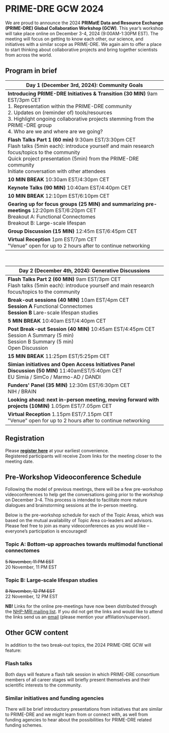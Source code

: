 # PRIME-DRE GCW 2024 
We are proud to announce the 2024 **PRIMatE Data and Resource Exchange (PRIME-DRE) Global Collaboration Workshop (GCW)**. This year’s workshop will take place online on December 3-4, 2024 (9:00AM-1:30PM EST). The meeting will focus on getting to know each other, our science, and initiatives with a similar scope as PRIME-DRE. We again aim to offer a place to start thinking about collaborative projects and bring together scientists from across the world. 

## Program in brief    

| **Day 1 (December 3rd, 2024): Community Goals**                                                                                                                                                                                                                                                                                  |
|----------------------------------------------------------------------------------------------------------------------|
| **Introducing PRIME-DRE Initiatives & Transition (30 MIN)** 9am EST/3pm CET    <br>1. Representation within the PRIME-DRE community     <br>2. Updates on (reminder of) tools/resources     <br>3. Highlight ongoing collaborative projects stemming from the PRIME-DRE group     <br>4. Who are we and where are we going?      |
| **Flash Talks Part 1 (60 min)** 9:30am EST/3:30pm CET     <br>Flash talks (5min each): introduce yourself and main research focus/topics to the community     <br>Quick project presentation (5min) from the PRIME-DRE community     <br>Initiate conversation with other attendees                                              |
| **10 MIN BREAK** 10:30am EST/4:30pm CET                                                                                                                                                                                                                                                                                          |
| **Keynote Talks (90 MIN)** 10:40am EST/4:40pm CET                                                                                                                                                                                                                                                                                |
| **10 MIN BREAK** 12:10pm EST/6:10pm CET                                                                                                                                                                                                                                                                                          |
| **Gearing up for focus groups (25 MIN) and summarizing pre-meetings** 12:20pm EST/6:20pm CET 		<br>Breakout A: Functional Connectomes<br>Breakout B: Large-scale lifespan                                                                                                                                                          |
| **Group Discussion (15 MIN)** 12:45m EST/6:45pm CET                                                                                                                                                                                                                                                                              |
| **Virtual Reception** 1pm EST/7pm CET    <br>"Venue" open for up to 2 hours after to continue networking                                                                                                                                                                                                                         |         

<br>    

| **Day 2 (December 4th, 2024): Generative Discussions**                                                                                          |
|-------------------------------------------------------------------------------------------------------------------------------------------------|
| **Flash Talks Part 2 (60 MIN)** 9am EST/3pm CET 	<br>Flash talks (5min each): introduce yourself and main research focus/topics to the community	 |
| **Break-out sessions (40 MIN)** 10am EST/4pm CET     <br>**Session A** Functional Connectomes    <br>**Session B** Lare-scale lifespan studies  |
| **5 MIN BREAK** 10:40am EST/4:40pm CET                                                                                                          |
| **Post Break-out Session (40 MIN)** 10:45am EST/4:45pm CET<br>Session A Summary (5 min)     <br>Session B Summary (5 min)<br>Open Discussion    |
| **15 MIN BREAK** 11:25pm EST/5:25pm CET                                                                                                         |
| **Simian initiatives and Open Access Initiatives Panel Discussion (50 MIN)** 11:40amEST/5:40pm CET    <br>EU Simia / SimCo / Marmo-AD / DANDI 		  |
| **Funders' Panel (35 MIN)** 12:30m EST/6:30pm CET    <br>NIH / BRAIN                                                           |
| **Looking ahead: next in-person meeting, moving forward with projects (10MIN)** 1.05pm EST/7.05pm CET                             |
| **Virtual Reception** 1.15pm EST/7.15pm CET    <br>"Venue" open for up to 2 hours after to continue networking                                  |

## Registration 
Please [**register here**](https://docs.google.com/forms/d/e/1FAIpQLSf5xAq4UovGk3Y1dMGKRi1lP2l8nUVVxX-nqwAEwOknSQ0cZw/viewform) at your earliest convenience.     
Registered participants will receive Zoom links for the meeting closer to the meeting date.

## Pre-Workshop Videoconference Schedule
Following the model of previous meetings, there will be a few pre-workshop videoconferences to help get the conversations going prior to the workshop on December 3-4. This process is intended to facilitate more mature dialogues and brainstorming sessions at the in-person meeting.

Below is the pre-workshop schedule for each of the Topic Areas, which was based on the mutual availability of Topic Area co-leaders and advisors. Please feel free to join as many videoconferences as you would like – everyone’s participation is encouraged!

### Topic A: Bottom-up approaches towards multimodal functional connectomes      
~~5 November, 11 PM EST~~       
20 November, 11 PM EST         

### Topic B: Large-scale lifespan studies     
~~8 November, 12 PM EST~~      
22 November, 12 PM EST  			

**NB!** Links for the online pre-meetings have now been distributed through the [NHP-MRI mailing list](https://groups.google.com/g/nhp-mri). If you did not get the links and would like to attend the links send us an [email](mailto:primate.dre?subject=[GCW2024]%20Premeetings) (please mention your affiliation/supervisor).   

## Other GCW content
In addition to the two break-out topics, the 2024 PRIME-DRE GCW will feature:

### Flash talks     
Both days will feature a flash talk session in which PRIME-DRE consortium members of all career stages will briefly present themselves and their scientific interests to the community.

### Similar initiatives and funding agencies    
There will be brief introductory presentations from initiatives that are similar to PRIME-DRE and we might learn from or connect with, as well from funding agencies to hear about the possibilities for PRIME-DRE related funding schemes.   
